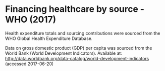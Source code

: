 # Financing healthcare by source - WHO (2017)

Health expenditure totals and sourcing contributions were sourced from the WHO Global Health Expenditure Database.

Data on gross domestic product (GDP) per capita was sourced from the World Bank (World Development Indicators). Available at: http://data.worldbank.org/data-catalog/world-development-indicators (accessed 2017-06-20)